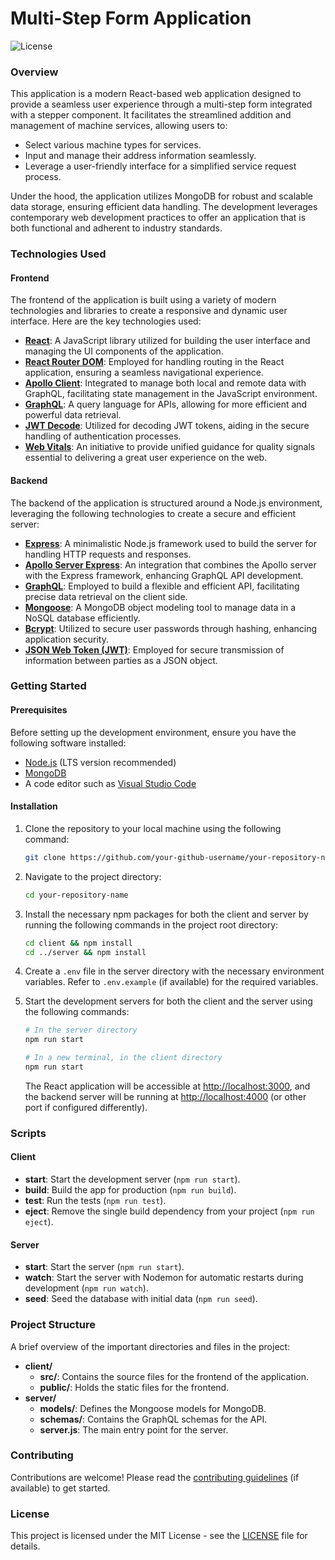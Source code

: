 # Multi-Step Form Application

![License](https://img.shields.io/badge/license-MIT-green)

### Overview

This application is a modern React-based web application designed to provide a seamless user experience through a multi-step form integrated with a stepper component. It facilitates the streamlined addition and management of machine services, allowing users to:

- Select various machine types for services.
- Input and manage their address information seamlessly.
- Leverage a user-friendly interface for a simplified service request process.

Under the hood, the application utilizes MongoDB for robust and scalable data storage, ensuring efficient data handling. The development leverages contemporary web development practices to offer an application that is both functional and adherent to industry standards.

### Technologies Used

#### Frontend

The frontend of the application is built using a variety of modern technologies and libraries to create a responsive and dynamic user interface. Here are the key technologies used:

- **[React](https://reactjs.org/)**: A JavaScript library utilized for building the user interface and managing the UI components of the application.
- **[React Router DOM](https://reactrouter.com/web/guides/quick-start)**: Employed for handling routing in the React application, ensuring a seamless navigational experience.
- **[Apollo Client](https://www.apollographql.com/docs/react/)**: Integrated to manage both local and remote data with GraphQL, facilitating state management in the JavaScript environment.
- **[GraphQL](https://graphql.org/)**: A query language for APIs, allowing for more efficient and powerful data retrieval.
- **[JWT Decode](https://www.npmjs.com/package/jwt-decode)**: Utilized for decoding JWT tokens, aiding in the secure handling of authentication processes.
- **[Web Vitals](https://web.dev/vitals/)**: An initiative to provide unified guidance for quality signals essential to delivering a great user experience on the web.

#### Backend

The backend of the application is structured around a Node.js environment, leveraging the following technologies to create a secure and efficient server:

- **[Express](https://expressjs.com/)**: A minimalistic Node.js framework used to build the server for handling HTTP requests and responses.
- **[Apollo Server Express](https://www.apollographql.com/docs/apollo-server/v1/servers/express/)**: An integration that combines the Apollo server with the Express framework, enhancing GraphQL API development.
- **[GraphQL](https://graphql.org/)**: Employed to build a flexible and efficient API, facilitating precise data retrieval on the client side.
- **[Mongoose](https://mongoosejs.com/)**: A MongoDB object modeling tool to manage data in a NoSQL database efficiently.
- **[Bcrypt](https://www.npmjs.com/package/bcrypt)**: Utilized to secure user passwords through hashing, enhancing application security.
- **[JSON Web Token (JWT)](https://jwt.io/)**: Employed for secure transmission of information between parties as a JSON object.

### Getting Started

#### Prerequisites

Before setting up the development environment, ensure you have the following software installed:
- [Node.js](https://nodejs.org/en/) (LTS version recommended)
- [MongoDB](https://www.mongodb.com/try/download/community)
- A code editor such as [Visual Studio Code](https://code.visualstudio.com/)

#### Installation

1. Clone the repository to your local machine using the following command:
   
    ```sh
    git clone https://github.com/your-github-username/your-repository-name.git
    ```
   
2. Navigate to the project directory:

    ```sh
    cd your-repository-name
    ```

3. Install the necessary npm packages for both the client and server by running the following commands in the project root directory:

    ```sh
    cd client && npm install
    cd ../server && npm install
    ```

4. Create a `.env` file in the server directory with the necessary environment variables. Refer to `.env.example` (if available) for the required variables.

5. Start the development servers for both the client and the server using the following commands:

    ```sh
    # In the server directory
    npm run start

    # In a new terminal, in the client directory
    npm run start
    ```

    The React application will be accessible at [http://localhost:3000](http://localhost:3000), and the backend server will be running at [http://localhost:4000](http://localhost:4000) (or other port if configured differently).

### Scripts

#### Client

- **start**: Start the development server (`npm run start`).
- **build**: Build the app for production (`npm run build`).
- **test**: Run the tests (`npm run test`).
- **eject**: Remove the single build dependency from your project (`npm run eject`).

#### Server

- **start**: Start the server (`npm run start`).
- **watch**: Start the server with Nodemon for automatic restarts during development (`npm run watch`).
- **seed**: Seed the database with initial data (`npm run seed`).

### Project Structure

A brief overview of the important directories and files in the project:

- **client/**
  - **src/**: Contains the source files for the frontend of the application.
  - **public/**: Holds the static files for the frontend.
- **server/**
  - **models/**: Defines the Mongoose models for MongoDB.
  - **schemas/**: Contains the GraphQL schemas for the API.
  - **server.js**: The main entry point for the server.

### Contributing

Contributions are welcome! Please read the [contributing guidelines](CONTRIBUTING.md) (if available) to get started.

### License

This project is licensed under the MIT License - see the [LICENSE](LICENSE) file for details.
